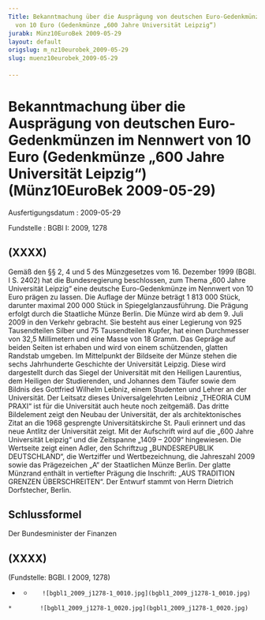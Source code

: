 ```yaml
---
Title: Bekanntmachung über die Ausprägung von deutschen Euro-Gedenkmünzen im Nennwert
  von 10 Euro (Gedenkmünze „600 Jahre Universität Leipzig“)
jurabk: Münz10EuroBek 2009-05-29
layout: default
origslug: m_nz10eurobek_2009-05-29
slug: muenz10eurobek_2009-05-29

---
```


# Bekanntmachung über die Ausprägung von deutschen Euro-Gedenkmünzen im Nennwert von 10 Euro (Gedenkmünze „600 Jahre Universität Leipzig“) (Münz10EuroBek 2009-05-29)

Ausfertigungsdatum
:   2009-05-29

Fundstelle
:   BGBl I: 2009, 1278


## (XXXX)

Gemäß den §§ 2, 4 und 5 des Münzgesetzes vom 16. Dezember 1999 (BGBl.
I S. 2402) hat die Bundesregierung beschlossen, zum Thema „600 Jahre
Universität Leipzig“ eine deutsche Euro-Gedenkmünze im Nennwert von 10
Euro prägen zu lassen. Die Auflage der Münze beträgt 1 813 000 Stück,
darunter maximal 200 000 Stück in Spiegelglanzausführung. Die Prägung
erfolgt durch die Staatliche Münze Berlin.
Die Münze wird ab dem 9. Juli 2009 in den Verkehr gebracht. Sie
besteht aus einer Legierung von 925 Tausendteilen Silber und 75
Tausendteilen Kupfer, hat einen Durchmesser von 32,5 Millimetern und
eine Masse von 18 Gramm. Das Gepräge auf beiden Seiten ist erhaben und
wird von einem schützenden, glatten Randstab umgeben.
Im Mittelpunkt der Bildseite der Münze stehen die sechs Jahrhunderte
Geschichte der Universität Leipzig. Diese wird dargestellt durch das
Siegel der Universität mit den Heiligen Laurentius, dem Heiligen der
Studierenden, und Johannes dem Täufer sowie dem Bildnis des Gottfried
Wilhelm Leibniz, einem Studenten und Lehrer an der Universität. Der
Leitsatz dieses Universalgelehrten Leibniz „THEORIA CUM PRAXI“ ist für
die Universität auch heute noch zeitgemäß. Das dritte Bildelement
zeigt den Neubau der Universität, der als architektonisches Zitat an
die 1968 gesprengte Universitätskirche St. Pauli erinnert und das neue
Antlitz der Universität zeigt. Mit der Aufschrift wird auf die „600
Jahre Universität Leipzig“ und die Zeitspanne „1409 – 2009“
hingewiesen.
Die Wertseite zeigt einen Adler, den Schriftzug „BUNDESREPUBLIK
DEUTSCHLAND“, die Wertziffer und Wertbezeichnung, die Jahreszahl 2009
sowie das Prägezeichen „A“ der Staatlichen Münze Berlin.
Der glatte Münzrand enthält in vertiefter Prägung die Inschrift:
„AUS TRADITION GRENZEN ÜBERSCHREITEN“.
Der Entwurf stammt von Herrn Dietrich Dorfstecher, Berlin.


## Schlussformel

Der Bundesminister der Finanzen


## (XXXX)

(Fundstelle: BGBl. I 2009, 1278)

*    *        ![bgbl1_2009_j1278-1_0010.jpg](bgbl1_2009_j1278-1_0010.jpg)
    *        ![bgbl1_2009_j1278-1_0020.jpg](bgbl1_2009_j1278-1_0020.jpg)


